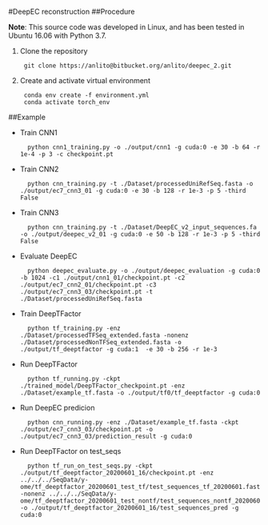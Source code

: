 #DeepEC reconstruction
##Procedure

**Note**: 
This source code was developed in Linux, and has been tested in Ubuntu 16.06 with Python 3.7.

1. Clone the repository

        git clone https://anlito@bitbucket.org/anlito/deepec_2.git

2. Create and activate virtual environment

        conda env create -f environment.yml
        conda activate torch_env


##Example


- Train CNN1

        python cnn1_training.py -o ./output/cnn1 -g cuda:0 -e 30 -b 64 -r 1e-4 -p 3 -c checkpoint.pt 

- Train CNN2

        python cnn_training.py -t ./Dataset/processedUniRefSeq.fasta -o ./output/ec7_cnn3_01 -g cuda:0 -e 30 -b 128 -r 1e-3 -p 5 -third False

- Train CNN3

        python cnn_training.py -t ./Dataset/DeepEC_v2_input_sequences.fa -o ./output/deepec_v2_01 -g cuda:0 -e 50 -b 128 -r 1e-3 -p 5 -third False

- Evaluate DeepEC

        python deepec_evaluate.py -o ./output/deepec_evaluation -g cuda:0 -b 1024 -c1 ./output/cnn1_01/checkpoint.pt -c2 ./output/ec7_cnn2_01/checkpoint.pt -c3 ./output/ec7_cnn3_03/checkpoint.pt -t ./Dataset/processedUniRefSeq.fasta

- Train DeepTFactor

        python tf_training.py -enz ./Dataset/processedTFSeq_extended.fasta -nonenz ./Dataset/processedNonTFSeq_extended.fasta -o ./output/tf_deeptfactor -g cuda:1  -e 30 -b 256 -r 1e-3

- Run DeepTFactor

        python tf_running.py -ckpt ./trained_model/DeepTFactor_checkpoint.pt -enz ./Dataset/example_tf.fasta -o ./output/tf0/tf_deeptfactor -g cuda:0

- Run DeepEC predicion

        python cnn_running.py -enz ./Dataset/example_tf.fasta -ckpt ./output/ec7_cnn3_03/checkpoint.pt -o ./output/ec7_cnn3_03/prediction_result -g cuda:0



- Run DeepTFactor on test_seqs

        python tf_run_on_test_seqs.py -ckpt ./output/tf_deeptfactor_20200601_16/checkpoint.pt -enz ../../../SeqData/y-ome/tf_deeptfactor_20200601_test_tf/test_sequences_tf_20200601.fasta -nonenz ../../../SeqData/y-ome/tf_deeptfactor_20200601_test_nontf/test_sequences_nontf_20200601.fasta -o ./output/tf_deeptfactor_20200601_16/test_sequences_pred -g cuda:0